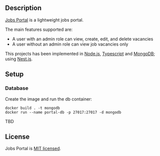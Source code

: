 ## Description

[Jobs Portal](https://github.com/jm-armijo/jobs-portal) is a lightweight jobs portal.

The main features supported are:
- A user with an admin role can view, create, edit, and delete vacancies
- A user without an admin role can view job vacancies only

This projects has been implemented in [Node.js](https://nodejs.org/), [Typescript](https://www.typescriptlang.org/) and [MongoDB](https://www.mongodb.com/); using [Nest.js](https://nestjs.com/).

## Setup

### Database

Create the image and run the db container:
```
docker build . -t mongodb
docker run --name portal-db -p 27017:27017 -d mongodb
```

TBD

## License

Jobs Portal is [MIT licensed](LICENSE).
